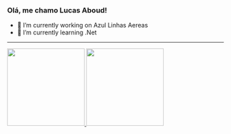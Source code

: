 ### Olá, me chamo Lucas Aboud! 


- 🔭 I’m currently working on Azul Linhas Aereas
- 🌱 I’m currently learning .Net

<hr />

<div>
<a href="https://github.com/Lucas-Aboud">
<img loading="lazy" height="180em" src="https://github-readme-stats.vercel.app/api/top-langs/?username=Lucas-Aboud&layout=compact&langs_count=7&theme=dracula"/>
<img loading="lazy" height="180em" src="https://github-readme-stats.vercel.app/api?username=Lucas-Aboud&show_icons=true&theme=dracula&include_all_commits=true&count_private=true"/>
</div>




